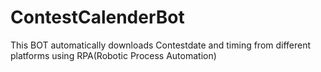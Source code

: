 # ContestCalenderBot

This BOT automatically downloads Contestdate and timing from different platforms using RPA(Robotic Process Automation)
